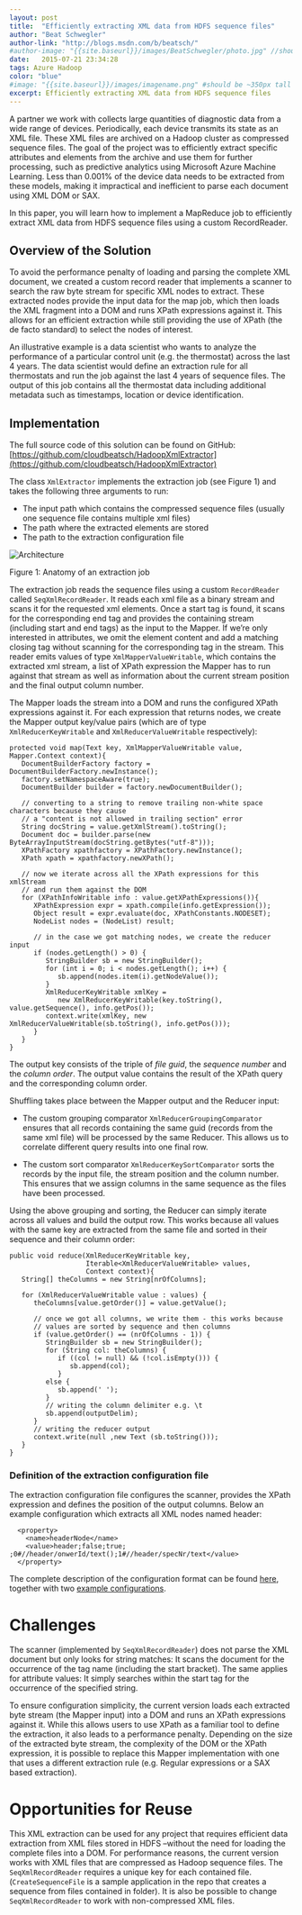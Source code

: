 ```yaml
---
layout: post
title:  "Efficiently extracting XML data from HDFS sequence files"
author: "Beat Schwegler"
author-link: "http://blogs.msdn.com/b/beatsch/"
#author-image: "{{site.baseurl}}/images/BeatSchwegler/photo.jpg" //should be square dimensions
date:   2015-07-21 23:34:28
tags: Azure Hadoop
color: "blue"
#image: "{{site.baseurl}}/images/imagename.png" #should be ~350px tall
excerpt: Efficiently extracting XML data from HDFS sequence files
---
```


A partner we work with collects large quantities of diagnostic data from a wide range of devices. Periodically, each device transmits its state as an XML file. These XML files are archived on a Hadoop cluster as compressed sequence files. The goal of the project was to efficiently extract specific attributes and elements from the archive and use them for further processing, such as predictive analytics using Microsoft Azure Machine Learning. Less than 0.001% of the device data needs to be extracted from these models, making it impractical and inefficient to parse each document using XML DOM or SAX.

In this paper, you will learn how to implement a MapReduce job to efficiently extract XML data from HDFS sequence files using a custom RecordReader.

## Overview of the Solution

To avoid the performance penalty of loading and parsing the complete XML document, we created a custom record reader that implements a scanner to search the raw byte stream for specific XML nodes to extract. These extracted nodes provide the input data for the map job, which then loads the XML fragment into a DOM and runs XPath expressions against it. This allows for an efficient extraction while still providing the use of XPath (the de facto standard) to select the nodes of interest.

An illustrative example is a data scientist who wants to analyze the performance of a particular control unit (e.g. the thermostat) across the last 4 years. The data scientist would define an extraction rule for all thermostats and run the job against the last 4 years of sequence files. The output of this job contains all the thermostat data including additional metadata such as timestamps, location or device identification.

## Implementation

The full source code of this solution can be found on GitHub: [https://github.com/cloudbeatsch/HadoopXmlExtractor](https://github.com/cloudbeatsch/HadoopXmlExtractor)

The class `XmlExtractor` implements the extraction job (see Figure 1) and takes the following three arguments to run:

- The input path which contains the compressed sequence files (usually one sequence file contains multiple xml files)
- The path where the extracted elements are stored
- The path to the extraction configuration file

![Architecture]({{site.baseurl}}/images/2015-07-21-Hadoop-Efficiently-extract-data-from-XML-files-stored-in-hdfs-sequence-files_images/image001.png)

Figure 1: Anatomy of an extraction job

The extraction job reads the sequence files using a custom `RecordReader` called `SeqXmlRecordReader`. It reads each xml file as a binary stream and scans it for the requested xml elements. Once a start tag is found, it scans for the corresponding end tag and provides the containing stream (including start and end tags) as the input to the Mapper. If we’re only interested in attributes, we omit the element content and add a matching closing tag without scanning for the corresponding tag in the stream. This reader emits values of type `XmlMapperValueWritable`, which contains the extracted xml stream, a list of XPath expression the Mapper has to run against that stream as well as information about the current stream position and the final output column number.

The Mapper loads the stream into a DOM and runs the configured XPath expressions against it. For each expression that returns nodes, we create the Mapper output key/value pairs (which are of type `XmlReducerKeyWritable` and `XmlReducerValueWritable` respectively):

```
protected void map(Text key, XmlMapperValueWritable value, Mapper.Context context){
   DocumentBuilderFactory factory = DocumentBuilderFactory.newInstance();
   factory.setNamespaceAware(true);
   DocumentBuilder builder = factory.newDocumentBuilder();

   // converting to a string to remove trailing non-white space characters because they cause
   // a "content is not allowed in trailing section" error
   String docString = value.getXmlStream().toString();
   Document doc = builder.parse(new ByteArrayInputStream(docString.getBytes("utf-8")));
   XPathFactory xpathfactory = XPathFactory.newInstance();
   XPath xpath = xpathfactory.newXPath();

   // now we iterate across all the XPath expressions for this xmlStream
   // and run them against the DOM
   for (XPathInfoWritable info : value.getXPathExpressions()){
      XPathExpression expr = xpath.compile(info.getExpression());
      Object result = expr.evaluate(doc, XPathConstants.NODESET);
      NodeList nodes = (NodeList) result;

      // in the case we got matching nodes, we create the reducer input
      if (nodes.getLength() > 0) {
         StringBuilder sb = new StringBuilder();
         for (int i = 0; i < nodes.getLength(); i++) {
            sb.append(nodes.item(i).getNodeValue());
         }
         XmlReducerKeyWritable xmlKey =
            new XmlReducerKeyWritable(key.toString(), value.getSequence(), info.getPos());
         context.write(xmlKey, new XmlReducerValueWritable(sb.toString(), info.getPos()));
      }
   }
}
```

The output key consists of the triple of _file guid_, the _sequence number_ and the _column order_. The output value contains the result of the XPath query and the corresponding column order.

Shuffling takes place between the Mapper output and the Reducer input:

- The custom grouping comparator `XmlReducerGroupingComparator` ensures that all records containing the same guid (records from the same xml file) will be processed by the same Reducer. This allows us to correlate different query results into one final row.

- The custom sort comparator `XmlReducerKeySortComparator` sorts the records by the input file, the stream position and the column number. This ensures that we assign columns in the same sequence as the files have been processed.

Using the above grouping and sorting, the Reducer can simply iterate across all values and build the output row. This works because all values with the same key are extracted from the same file and sorted in their sequence and their column order:

```
public void reduce(XmlReducerKeyWritable key,
                   Iterable<XmlReducerValueWritable> values,
                   Context context){
   String[] theColumns = new String[nrOfColumns];

   for (XmlReducerValueWritable value : values) {
      theColumns[value.getOrder()] = value.getValue();

      // once we got all columns, we write them - this works because
      // values are sorted by sequence and then columns
      if (value.getOrder() == (nrOfColumns - 1)) {
         StringBuilder sb = new StringBuilder();
         for (String col: theColumns) {
            if ((col != null) && (!col.isEmpty())) {
               sb.append(col);
            }
         else {
            sb.append(' ');
         }
         // writing the column delimiter e.g. \t
         sb.append(outputDelim);
      }
      // writing the reducer output
      context.write(null ,new Text (sb.toString()));
   }
}
```

### Definition of the extraction configuration file

The extraction configuration file configures the scanner, provides the XPath expression and defines the position of the output columns. Below an example configuration which extracts all XML nodes named header:

```
  <property>
    <name>headerNode</name>
    <value>header;false;true; ;0#//header/onwerId/text();1#//header/specNr/text</value>
  </property>
```

The complete description of the configuration format can be found [here](https://github.com/cloudbeatsch/HadoopXmlExtractor/blob/master/README.md), together with two [example configurations](https://github.com/cloudbeatsch/HadoopXmlExtractor/tree/master/testdata).

# Challenges

The scanner (implemented by `SeqXmlRecordReader`) does not parse the XML document but only looks for string matches: It scans the document for the occurrence of the tag name (including the start bracket). The same applies for attribute values: It simply searches within the start tag for the occurrence of the specified string.

To ensure configuration simplicity, the current version loads each extracted byte stream (the Mapper input) into a DOM and runs an XPath expressions against it. While this allows users to use XPath as a familiar tool to define the extraction, it also leads to a performance penalty. Depending on the size of the extracted byte stream, the complexity of the DOM or the XPath expression, it is possible to replace this Mapper implementation with one that uses a different extraction rule (e.g. Regular expressions or a SAX based extraction).

# Opportunities for Reuse

This XML extraction can be used for any project that requires efficient data extraction from XML files stored in HDFS –without the need for loading the complete files into a DOM. For performance reasons, the current version works with XML files that are compressed as Hadoop sequence files. The `SeqXmlRecordReader` requires a unique key for each contained file. (`CreateSequenceFile` is a sample application in the repo that creates a sequence from files contained in folder). It is also be possible to change `SeqXmlRecordReader` to work with non-compressed XML files.
